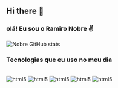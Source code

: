 ## Hi there 👋


### olá! Eu sou o Ramiro Nobre ✌️

![Nobre GitHub stats](https://github-readme-stats.vercel.app/api?username=DevRPN&show_icons=true&theme=tokyonight)

### Tecnologias que eu uso no meu dia

<div style="display: inline_block"><br/>
  <img alt="html5" src="https://img.shields.io/badge/HTML5-E34F26?style=for-the-badge&logo=html5&logoColor=white"/>
  <img alt="html5" src="https://img.shields.io/badge/CSS3-1572B6?style=for-the-badge&logo=css3&logoColor=white"/>
  <img alt="html5" src="https://img.shields.io/badge/JavaScript-F7DF1E?style=for-the-badge&logo=javascript&logoColor=black"/>
  <img alt="html5" src="https://img.shields.io/badge/React-20232A?style=for-the-badge&logo=react&logoColor=61DAFB"/>
  <img alt="html5" src="https://img.shields.io/badge/Sass-CC6699?style=for-the-badge&logo=sass&logoColor=white"/>

</div>
